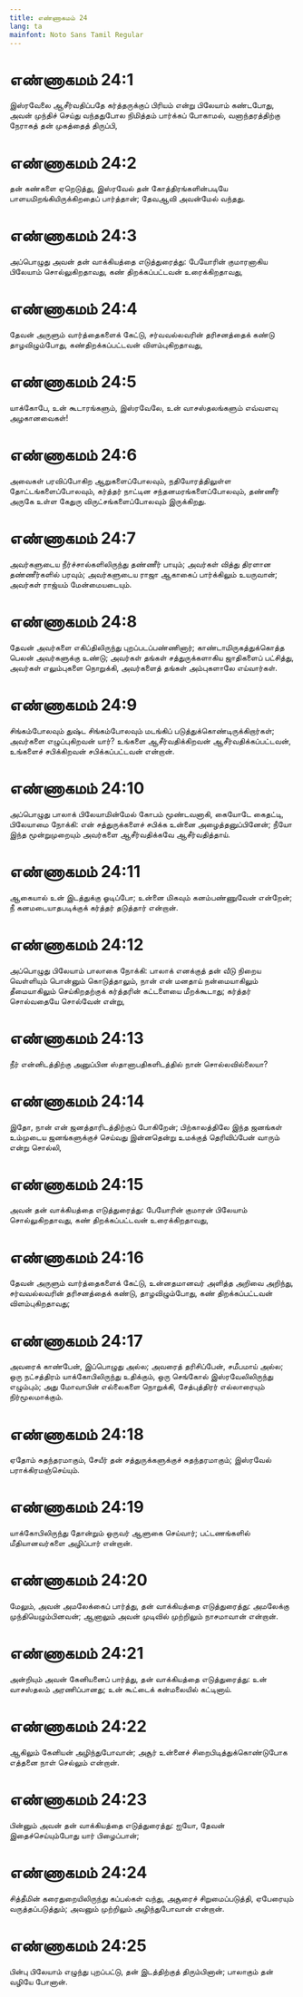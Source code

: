 ```yaml
---
title: எண்ணாகமம் 24
lang: ta
mainfont: Noto Sans Tamil Regular
---
```


# எண்ணாகமம் 24:1

இஸ்ரவேலை ஆசீர்வதிப்பதே கர்த்தருக்குப் பிரியம் என்று பிலேயாம் கண்டபோது, அவன் முந்திச் செய்து வந்ததுபோல நிமித்தம் பார்க்கப் போகாமல், வனாந்தரத்திற்கு நேராகத் தன் முகத்தைத் திருப்பி,

# எண்ணாகமம் 24:2

தன் கண்களை ஏறெடுத்து, இஸ்ரவேல் தன் கோத்திரங்களின்படியே பாளயமிறங்கியிருக்கிறதைப் பார்த்தான்; தேவஆவி அவன்மேல் வந்தது.

# எண்ணாகமம் 24:3

அப்பொழுது அவன் தன் வாக்கியத்தை எடுத்துரைத்து: பேயோரின் குமாரனாகிய பிலேயாம் சொல்லுகிறதாவது, கண் திறக்கப்பட்டவன் உரைக்கிறதாவது,

# எண்ணாகமம் 24:4

தேவன் அருளும் வார்த்தைகளைக் கேட்டு, சர்வவல்லவரின் தரிசனத்தைக் கண்டு தாழவிழும்போது, கண்திறக்கப்பட்டவன் விளம்புகிறதாவது,

# எண்ணாகமம் 24:5

யாக்கோபே, உன் கூடாரங்களும், இஸ்ரவேலே, உன் வாசஸ்தலங்களும் எவ்வளவு அழகானவைகள்!

# எண்ணாகமம் 24:6

அவைகள் பரவிப்போகிற ஆறுகளைப்போலவும், நதியோரத்திலுள்ள தோட்டங்களைப்போலவும், கர்த்தர் நாட்டின சந்தனமரங்களைப்போலவும், தண்ணீர் அருகே உள்ள கேதுரு விருட்சங்களைப்போலவும் இருக்கிறது.

# எண்ணாகமம் 24:7

அவர்களுடைய நீர்ச்சால்களிலிருந்து தண்ணீர் பாயும்; அவர்கள் வித்து திரளான தண்ணீர்களில் பரவும்; அவர்களுடைய ராஜா ஆகாகைப் பார்க்கிலும் உயருவான்; அவர்கள் ராஜ்யம் மேன்மையடையும்.

# எண்ணாகமம் 24:8

தேவன் அவர்களை எகிப்திலிருந்து புறப்படப்பண்ணினார்; காண்டாமிருகத்துக்கொத்த பெலன் அவர்களுக்கு உண்டு; அவர்கள் தங்கள் சத்துருக்களாகிய ஜாதிகளைப் பட்சித்து, அவர்கள் எலும்புகளை நொறுக்கி, அவர்களைத் தங்கள் அம்புகளாலே எய்வார்கள்.

# எண்ணாகமம் 24:9

சிங்கம்போலவும் துஷ்ட சிங்கம்போலவும் மடங்கிப் படுத்துக்கொண்டிருக்கிறார்கள்; அவர்களை எழுப்புகிறவன் யார்? உங்களை ஆசீர்வதிக்கிறவன் ஆசீர்வதிக்கப்பட்டவன், உங்களைச் சபிக்கிறவன் சபிக்கப்பட்டவன் என்றான்.

# எண்ணாகமம் 24:10

அப்பொழுது பாலாக் பிலேயாமின்மேல் கோபம் மூண்டவனாகி, கையோடே கைதட்டி, பிலேயாமை நோக்கி: என் சத்துருக்களைச் சபிக்க உன்னை அழைத்தனுப்பினேன்; நீயோ இந்த மூன்றுமுறையும் அவர்களை ஆசீர்வதிக்கவே ஆசீர்வதித்தாய்.

# எண்ணாகமம் 24:11

ஆகையால் உன் இடத்துக்கு ஓடிப்போ; உன்னை மிகவும் கனம்பண்ணுவேன் என்றேன்; நீ கனமடையாதபடிக்குக் கர்த்தர் தடுத்தார் என்றான்.

# எண்ணாகமம் 24:12

அப்பொழுது பிலேயாம் பாலாகை நோக்கி: பாலாக் எனக்குத் தன் வீடு நிறைய வெள்ளியும் பொன்னும் கொடுத்தாலும், நான் என் மனதாய் நன்மையாகிலும் தீமையாகிலும் செய்கிறதற்குக் கர்த்தரின் கட்டளையை மீறக்கூடாது; கர்த்தர் சொல்வதையே சொல்வேன் என்று,

# எண்ணாகமம் 24:13

நீர் என்னிடத்திற்கு அனுப்பின ஸ்தானாபதிகளிடத்தில் நான் சொல்லவில்லையா?

# எண்ணாகமம் 24:14

இதோ, நான் என் ஜனத்தாரிடத்திற்குப் போகிறேன்; பிற்காலத்திலே இந்த ஜனங்கள் உம்முடைய ஜனங்களுக்குச் செய்வது இன்னதென்று உமக்குத் தெரிவிப்பேன் வாரும் என்று சொல்லி,

# எண்ணாகமம் 24:15

அவன் தன் வாக்கியத்தை எடுத்துரைத்து: பேயோரின் குமாரன் பிலேயாம் சொல்லுகிறதாவது, கண் திறக்கப்பட்டவன் உரைக்கிறதாவது,

# எண்ணாகமம் 24:16

தேவன் அருளும் வார்த்தைகளைக் கேட்டு, உன்னதமானவர் அளித்த அறிவை அறிந்து, சர்வவல்லவரின் தரிசனத்தைக் கண்டு, தாழவிழும்போது, கண் திறக்கப்பட்டவன் விளம்புகிறதாவது;

# எண்ணாகமம் 24:17

அவரைக் காண்பேன், இப்பொழுது அல்ல; அவரைத் தரிசிப்பேன், சமீபமாய் அல்ல; ஒரு நட்சத்திரம் யாக்கோபிலிருந்து உதிக்கும், ஒரு செங்கோல் இஸ்ரவேலிலிருந்து எழும்பும்; அது மோவாபின் எல்லைகளை நொறுக்கி, சேத்புத்திரர் எல்லாரையும் நிர்மூலமாக்கும்.

# எண்ணாகமம் 24:18

ஏதோம் சுதந்தரமாகும், சேயீர் தன் சத்துருக்களுக்குச் சுதந்தரமாகும்; இஸ்ரவேல் பராக்கிரமஞ்செய்யும்.

# எண்ணாகமம் 24:19

யாக்கோபிலிருந்து தோன்றும் ஒருவர் ஆளுகை செய்வார்; பட்டணங்களில் மீதியானவர்களை அழிப்பார் என்றான்.

# எண்ணாகமம் 24:20

மேலும், அவன் அமலேக்கைப் பார்த்து, தன் வாக்கியத்தை எடுத்துரைத்து: அமலேக்கு முந்தியெழும்பினவன்; ஆனாலும் அவன் முடிவில் முற்றிலும் நாசமாவான் என்றான்.

# எண்ணாகமம் 24:21

அன்றியும் அவன் கேனியனைப் பார்த்து, தன் வாக்கியத்தை எடுத்துரைத்து: உன் வாசஸ்தலம் அரணிப்பானது; உன் கூட்டைக் கன்மலையில் கட்டினாய்.

# எண்ணாகமம் 24:22

ஆகிலும் கேனியன் அழிந்துபோவான்; அசூர் உன்னைச் சிறைபிடித்துக்கொண்டுபோக எத்தனை நாள் செல்லும் என்றான்.

# எண்ணாகமம் 24:23

பின்னும் அவன் தன் வாக்கியத்தை எடுத்துரைத்து: ஐயோ, தேவன் இதைச்செய்யும்போது யார் பிழைப்பான்;

# எண்ணாகமம் 24:24

சித்தீமின் கரைதுறையிலிருந்து கப்பல்கள் வந்து, அசூரைச் சிறுமைப்படுத்தி, ஏபேரையும் வருத்தப்படுத்தும்; அவனும் முற்றிலும் அழிந்துபோவான் என்றான்.

# எண்ணாகமம் 24:25

பின்பு பிலேயாம் எழுந்து புறப்பட்டு, தன் இடத்திற்குத் திரும்பினான்; பாலாகும் தன் வழியே போனான்.

